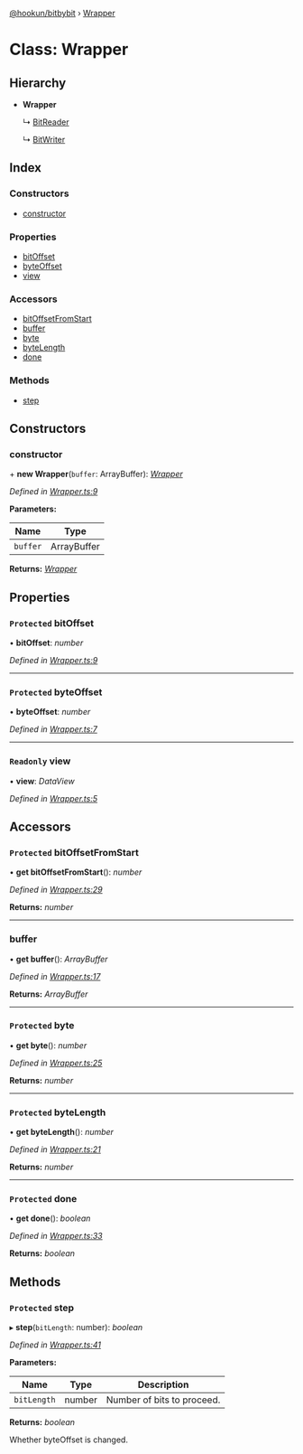 [@hookun/bitbybit](../README.md) › [Wrapper](wrapper.md)

# Class: Wrapper

## Hierarchy

* **Wrapper**

  ↳ [BitReader](bitreader.md)

  ↳ [BitWriter](bitwriter.md)

## Index

### Constructors

* [constructor](wrapper.md#constructor)

### Properties

* [bitOffset](wrapper.md#protected-bitoffset)
* [byteOffset](wrapper.md#protected-byteoffset)
* [view](wrapper.md#readonly-view)

### Accessors

* [bitOffsetFromStart](wrapper.md#protected-bitoffsetfromstart)
* [buffer](wrapper.md#buffer)
* [byte](wrapper.md#protected-byte)
* [byteLength](wrapper.md#protected-bytelength)
* [done](wrapper.md#protected-done)

### Methods

* [step](wrapper.md#protected-step)

## Constructors

###  constructor

\+ **new Wrapper**(`buffer`: ArrayBuffer): *[Wrapper](wrapper.md)*

*Defined in [Wrapper.ts:9](https://github.com/hookun/bitbybit/blob/54e56bb/src/Wrapper.ts#L9)*

**Parameters:**

Name | Type |
------ | ------ |
`buffer` | ArrayBuffer |

**Returns:** *[Wrapper](wrapper.md)*

## Properties

### `Protected` bitOffset

• **bitOffset**: *number*

*Defined in [Wrapper.ts:9](https://github.com/hookun/bitbybit/blob/54e56bb/src/Wrapper.ts#L9)*

___

### `Protected` byteOffset

• **byteOffset**: *number*

*Defined in [Wrapper.ts:7](https://github.com/hookun/bitbybit/blob/54e56bb/src/Wrapper.ts#L7)*

___

### `Readonly` view

• **view**: *DataView*

*Defined in [Wrapper.ts:5](https://github.com/hookun/bitbybit/blob/54e56bb/src/Wrapper.ts#L5)*

## Accessors

### `Protected` bitOffsetFromStart

• **get bitOffsetFromStart**(): *number*

*Defined in [Wrapper.ts:29](https://github.com/hookun/bitbybit/blob/54e56bb/src/Wrapper.ts#L29)*

**Returns:** *number*

___

###  buffer

• **get buffer**(): *ArrayBuffer*

*Defined in [Wrapper.ts:17](https://github.com/hookun/bitbybit/blob/54e56bb/src/Wrapper.ts#L17)*

**Returns:** *ArrayBuffer*

___

### `Protected` byte

• **get byte**(): *number*

*Defined in [Wrapper.ts:25](https://github.com/hookun/bitbybit/blob/54e56bb/src/Wrapper.ts#L25)*

**Returns:** *number*

___

### `Protected` byteLength

• **get byteLength**(): *number*

*Defined in [Wrapper.ts:21](https://github.com/hookun/bitbybit/blob/54e56bb/src/Wrapper.ts#L21)*

**Returns:** *number*

___

### `Protected` done

• **get done**(): *boolean*

*Defined in [Wrapper.ts:33](https://github.com/hookun/bitbybit/blob/54e56bb/src/Wrapper.ts#L33)*

**Returns:** *boolean*

## Methods

### `Protected` step

▸ **step**(`bitLength`: number): *boolean*

*Defined in [Wrapper.ts:41](https://github.com/hookun/bitbybit/blob/54e56bb/src/Wrapper.ts#L41)*

**Parameters:**

Name | Type | Description |
------ | ------ | ------ |
`bitLength` | number | Number of bits to proceed. |

**Returns:** *boolean*

Whether byteOffset is changed.

